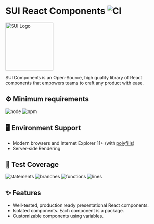 # SUI React Components ![CI](https://github.com/SUI-Components/sui-components/workflows/CI/badge.svg)

<img src="https://avatars2.githubusercontent.com/u/13288987?s=200&v=4" alt="SUI Logo" width="150">

SUI Components is an Open-Source, high quality library of React components that empowers teams to craft any product with ease.

## ⚙️ Minimum requirements
![node](https://shields.io/badge/node-v16+-lightgray?logo=nodedotjs&logoWidth=20&style=for-the-badge)
![npm](https://shields.io/badge/npm-v7+-lightgrey?logo=npm&logoWidth=20&style=for-the-badge)

## 🖥 Environment Support

- Modern browsers and Internet Explorer 11+ (with [polyfills](https://github.com/SUI-Components/sui/tree/master/packages/sui-polyfills))
- Server-side Rendering

## 🧪 Test Coverage

![statements](https://shields.io/badge/statements-70.54%25-orange)
![branches](https://shields.io/badge/branches-55.97%25-AA0000)
![functions](https://shields.io/badge/functions-56.46%25-AA0000)
![lines](https://shields.io/badge/lines-72.36%25-orange)

## ✨ Features

- Well-tested, production ready presentational React components.
- Isolated components. Each component is a package.
- Customizable components using variables.
